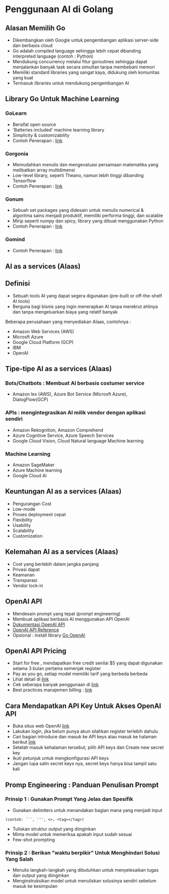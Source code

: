 # Penggunaan AI di Golang

## Alasan Memilih Go
* Dikembangkan oleh Google untuk pengembangan aplikasi server-side dan berbasis cloud
* Go adalah compiled language sehingga lebih cepat dibanding interpreted language (contoh : Python)
* Mendukung concurrency melalui fitur goroutines sehingga dapat menjalankan banyak task secara simultan tanpa membebani memori
* Memiliki standard libraries yang sangat kaya, didukung oleh komunitas yang kuat
* Termasuk libraries untuk mendukung pengembangan AI

## Library Go Untuk Machine Learning
### GoLearn
* Bersifat open source
* 'Batteries included' machine learning library
* Simplicity & customizability
* Contoh Penerapan : 
[link](https://github.com/sjwhitworth/golearn#getting-started)

### Gorgonia
* Memudahkan menulis dan mengevaluasi persamaan matematika yang melibatkan array multidimensi
* Low-level library, seperti Theano, namun lebih tinggi dibanding Tensorflow
* Contoh Penerapan : 
[link](https://github.com/gorgonia/gorgonia#usage)

### Gonum
* Sebuah set packages yang didesain untuk menulis numerical & algoritma sains menjadi produktif, memiliki performa tinggi, dan scalable
* Mirip seperti numpy dan spicy, library yang dibuat menggunakan Python
* Contoh Penerapan :
[link](https://www.gonum.org/post/intro_to_gonum/)

### Gomind
* Contoh Penerapan :
[link](https://github.com/surenderthakran/gomind#usage)


## AI as a services (AIaas)
## Definisi
* Sebuah tools AI yang dapat segera digunakan (pre-built or off-the-shelf AI tools)
* Berguna bagi bisnis yang ingin menerapkan AI tanpa merekrut ahlinya dan tanpa mengeluarkan biaya yang relatif banyak

Beberapa perusahaan yang menyediakan AIaas, contohnya :
* Amazon Web Services (AWS)
* Microsft Azure
* Google Cloud Platform (GCP)
* IBM
* OpenAI

## Tipe-tipe AI as a services (AIaas)
### Bots/Chatbots : Membuat AI berbasis costumer service
* Amazon lex (AWS), Azure Bot Service (Microsft Azure), DialogFlow(GCP)

### APIs : mengintegrasikan AI milik vendor dengan aplikasi sendiri
* Amazon Rekognition, Amazon Comprehend
* Azure Cognitive Service, Azure Speech Services
* Google Cloud Vision, Cloud Natural language Machine learning

### Machine Learning
* Amazon SageMaker
* Azure Machine learning
* Google Cloud AI

## Keuntungan AI as a services (AIaas)
* Pengurangan Cost
* Low-mode
* Proses deployment cepat
* Flexibility
* Usability
* Scalability
* Customization

## Kelemahan AI as a services (AIaas)
* Cost yang berlebih dalam jangka panjang
* Privasi dapat
* Keamanan
* Transparasi
* Vendor lock-in

## OpenAI API
* Mendesain prompt yang tepat (prompt engineering)
* Membuat aplikasi berbasis AI menggunakan API OpenAI
* [Dokumentasi OpenAI API](https://platform.openai.com/docs/introduction)
* [OpenAI API Reference](https://platform.openai.com/docs/api-reference/introduction)
* Opsional : install library [Go OpenAI](https://github.com/sashabaranov/go-openai)

## OpenAI API Pricing
* Start for free , mendapatkan free credit senilai $5 yang dapat digunakan selama 3 bulan pertama semenjak register
* Pay as you go, setiap model memiliki tarif yang berbeda berbeda
* Lihat detail di [link](https://openai.com/pricing)
* Cek seberapa banyak penggunaan di [link](https://platform.openai.com/account/usage)
* Best practices manajemen billing : [link](https://platform.openai.com/docs/guides/production-best-practices/managing-billing-limits)

## Cara Mendapatkan API Key Untuk Akses OpenAI API
* Buka situs web OpenAI [link](https://platform.openai.com/docs/api-reference)
* Lakukan login, jika belum punya akun silahkan register terlebih dahulu
* Cari bagian introduce dan masuk ke API keys atau masuk ke halaman berikut [link](https://platform.openai.com/account/api-keys)
* Setelah masuk kehalaman tersebut, pilih API keys dan Create new secret key
* Ikuti petunjuk untuk mengkonfigurasi API keys
* Jangan lupa salin secret keys nya, secret keys hanya bisa tampil satu kali

## Promp Engineering : Panduan Penulisan Prompt
### Prinsip 1 : Gunakan Prompt Yang Jelas dan Spesifik
* Gunakan delimiters untuk menandakan bagian mana yang menjadi input
```
(contoh: ```, ''', <>, <tag></tag>)
```
* Tuliskan struktur output yang diinginkan
* Minta model untuk memeriksa apakah input sudah sesuai
* Few-shot prompting

### Prinsip 2 : Berikan "waktu berpikir" Untuk Menghindari Solusi Yang Salah
* Menulis langkah-langkah yang dibutuhkan untuk menyelesaikan tugas dan output yang diinginkan
* Menginstruksikan model untuk menuliskan solusinya sendiri sebelum masuk ke kesimpulan
 